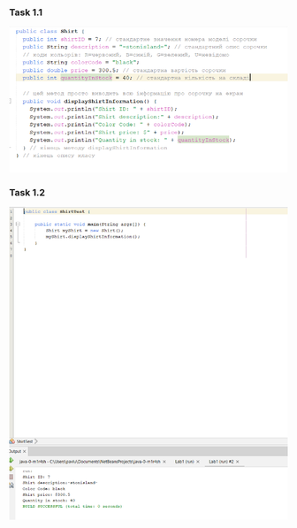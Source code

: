 ### Task 1.1
![Image alt](https://github.com/ppc-ntu-khpi/java-0-m1r4sh/blob/main/Solution/task1.1.png)

### Task 1.2
![Image alt](https://github.com/ppc-ntu-khpi/java-0-m1r4sh/blob/main/Solution/task1.2.png)